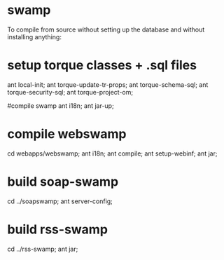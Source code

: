 swamp
=====

To compile from source without setting up the database and without installing anything:

# setup torque classes + .sql files
ant local-init; 
ant torque-update-tr-props;
ant torque-schema-sql;
ant torque-security-sql;
ant torque-project-om;

#compile swamp
ant i18n;
ant jar-up;

# compile webswamp
cd webapps/webswamp;
ant i18n;
ant compile;
ant setup-webinf;
ant jar;

# build soap-swamp
cd ../soapswamp;
ant server-config; 

# build rss-swamp
cd ../rss-swamp;
ant jar; 